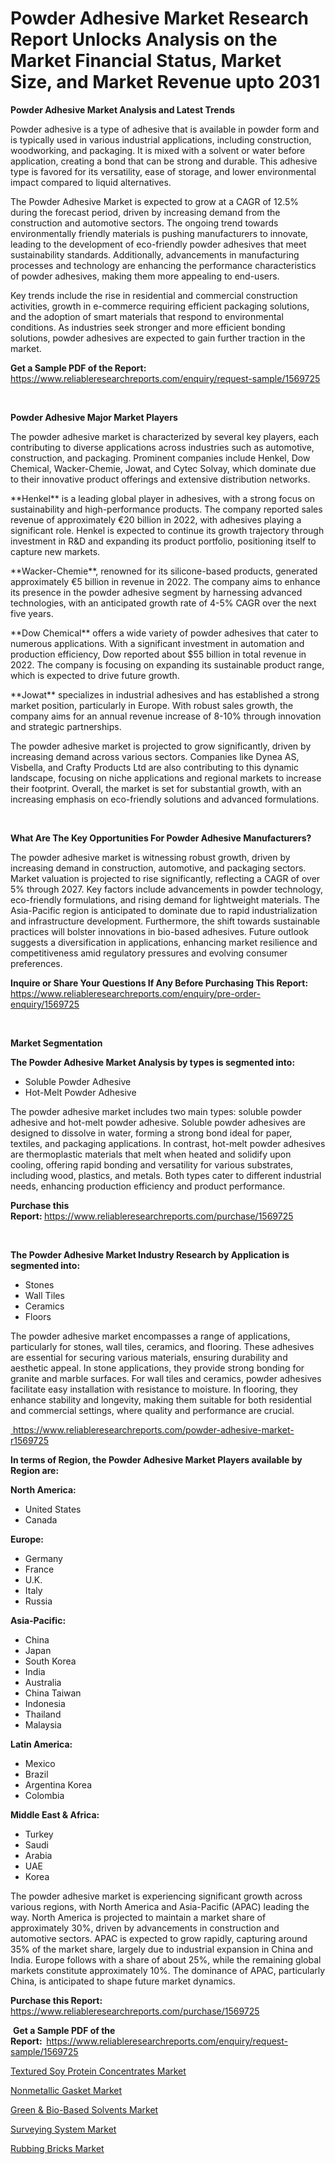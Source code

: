 <p><h1>Powder Adhesive Market Research Report Unlocks Analysis on the Market Financial Status, Market Size, and Market Revenue upto 2031</h1></p><p><strong>Powder Adhesive Market Analysis and Latest Trends</strong></p>
<p><p>Powder adhesive is a type of adhesive that is available in powder form and is typically used in various industrial applications, including construction, woodworking, and packaging. It is mixed with a solvent or water before application, creating a bond that can be strong and durable. This adhesive type is favored for its versatility, ease of storage, and lower environmental impact compared to liquid alternatives.</p><p>The Powder Adhesive Market is expected to grow at a CAGR of 12.5% during the forecast period, driven by increasing demand from the construction and automotive sectors. The ongoing trend towards environmentally friendly materials is pushing manufacturers to innovate, leading to the development of eco-friendly powder adhesives that meet sustainability standards. Additionally, advancements in manufacturing processes and technology are enhancing the performance characteristics of powder adhesives, making them more appealing to end-users.</p><p>Key trends include the rise in residential and commercial construction activities, growth in e-commerce requiring efficient packaging solutions, and the adoption of smart materials that respond to environmental conditions. As industries seek stronger and more efficient bonding solutions, powder adhesives are expected to gain further traction in the market.</p></p>
<p><strong>Get a Sample PDF of the Report:&nbsp;</strong> <a href="https://www.reliableresearchreports.com/enquiry/request-sample/1569725?utm_campaign=32&utm_medium=2&utm_source=Github&utm_content=ia&utm_term=14102024&utm_id=powder-adhesive">https://www.reliableresearchreports.com/enquiry/request-sample/1569725</a></p>
<p>&nbsp;</p>
<p><strong>Powder Adhesive Major Market Players</strong></p>
<p><p>The powder adhesive market is characterized by several key players, each contributing to diverse applications across industries such as automotive, construction, and packaging. Prominent companies include Henkel, Dow Chemical, Wacker-Chemie, Jowat, and Cytec Solvay, which dominate due to their innovative product offerings and extensive distribution networks.</p><p>**Henkel** is a leading global player in adhesives, with a strong focus on sustainability and high-performance products. The company reported sales revenue of approximately €20 billion in 2022, with adhesives playing a significant role. Henkel is expected to continue its growth trajectory through investment in R&D and expanding its product portfolio, positioning itself to capture new markets.</p><p>**Wacker-Chemie**, renowned for its silicone-based products, generated approximately €5 billion in revenue in 2022. The company aims to enhance its presence in the powder adhesive segment by harnessing advanced technologies, with an anticipated growth rate of 4-5% CAGR over the next five years.</p><p>**Dow Chemical** offers a wide variety of powder adhesives that cater to numerous applications. With a significant investment in automation and production efficiency, Dow reported about $55 billion in total revenue in 2022. The company is focusing on expanding its sustainable product range, which is expected to drive future growth.</p><p>**Jowat** specializes in industrial adhesives and has established a strong market position, particularly in Europe. With robust sales growth, the company aims for an annual revenue increase of 8-10% through innovation and strategic partnerships.</p><p>The powder adhesive market is projected to grow significantly, driven by increasing demand across various sectors. Companies like Dynea AS, Visbella, and Crafty Products Ltd are also contributing to this dynamic landscape, focusing on niche applications and regional markets to increase their footprint. Overall, the market is set for substantial growth, with an increasing emphasis on eco-friendly solutions and advanced formulations.</p></p>
<p>&nbsp;</p>
<p><strong>What Are The Key Opportunities For Powder Adhesive Manufacturers?</strong></p>
<p><p>The powder adhesive market is witnessing robust growth, driven by increasing demand in construction, automotive, and packaging sectors. Market valuation is projected to rise significantly, reflecting a CAGR of over 5% through 2027. Key factors include advancements in powder technology, eco-friendly formulations, and rising demand for lightweight materials. The Asia-Pacific region is anticipated to dominate due to rapid industrialization and infrastructure development. Furthermore, the shift towards sustainable practices will bolster innovations in bio-based adhesives. Future outlook suggests a diversification in applications, enhancing market resilience and competitiveness amid regulatory pressures and evolving consumer preferences.</p></p>
<p><strong>Inquire or Share Your Questions If Any Before Purchasing This Report:</strong> <a href="https://www.reliableresearchreports.com/enquiry/pre-order-enquiry/1569725?utm_campaign=32&utm_medium=2&utm_source=Github&utm_content=ia&utm_term=14102024&utm_id=powder-adhesive">https://www.reliableresearchreports.com/enquiry/pre-order-enquiry/1569725</a></p>
<p>&nbsp;</p>
<p><strong>Market Segmentation</strong></p>
<p><strong>The Powder Adhesive Market Analysis by types is segmented into:</strong></p>
<p><ul><li>Soluble Powder Adhesive</li><li>Hot-Melt Powder Adhesive</li></ul></p>
<p><p>The powder adhesive market includes two main types: soluble powder adhesive and hot-melt powder adhesive. Soluble powder adhesives are designed to dissolve in water, forming a strong bond ideal for paper, textiles, and packaging applications. In contrast, hot-melt powder adhesives are thermoplastic materials that melt when heated and solidify upon cooling, offering rapid bonding and versatility for various substrates, including wood, plastics, and metals. Both types cater to different industrial needs, enhancing production efficiency and product performance.</p></p>
<p><strong>Purchase this Report:&nbsp;</strong><a href="https://www.reliableresearchreports.com/purchase/1569725?utm_campaign=32&utm_medium=2&utm_source=Github&utm_content=ia&utm_term=14102024&utm_id=powder-adhesive">https://www.reliableresearchreports.com/purchase/1569725</a></p>
<p>&nbsp;</p>
<p><strong>The Powder Adhesive Market Industry Research by Application is segmented into:</strong></p>
<p><ul><li>Stones</li><li>Wall Tiles</li><li>Ceramics</li><li>Floors</li></ul></p>
<p><p>The powder adhesive market encompasses a range of applications, particularly for stones, wall tiles, ceramics, and flooring. These adhesives are essential for securing various materials, ensuring durability and aesthetic appeal. In stone applications, they provide strong bonding for granite and marble surfaces. For wall tiles and ceramics, powder adhesives facilitate easy installation with resistance to moisture. In flooring, they enhance stability and longevity, making them suitable for both residential and commercial settings, where quality and performance are crucial.</p></p>
<p><a href="https://www.reliableresearchreports.com/powder-adhesive-market-r1569725?utm_campaign=32&utm_medium=2&utm_source=Github&utm_content=ia&utm_term=14102024&utm_id=powder-adhesive">&nbsp;https://www.reliableresearchreports.com/powder-adhesive-market-r1569725</a></p>
<p><strong>In terms of Region, the Powder Adhesive Market Players available by Region are:</strong></p>
<p>
    <p> <strong> North America: </strong>
        <ul>
            <li>United States</li>
            <li>Canada</li>
        </ul>
        </p> 
    <p> <strong> Europe: </strong>
        <ul>
            <li>Germany</li>
            <li>France</li>
            <li>U.K.</li>
            <li>Italy</li>
            <li>Russia</li>
        </ul>
        </p> 
    <p> <strong> Asia-Pacific: </strong>
        <ul>
            <li>China</li>
            <li>Japan</li>
            <li>South Korea</li>
            <li>India</li>
            <li>Australia</li>
            <li>China Taiwan</li>
            <li>Indonesia</li>
            <li>Thailand</li>
            <li>Malaysia</li>
        </ul>
        </p> 
    <p> <strong> Latin America: </strong>
        <ul>
            <li>Mexico</li>
            <li>Brazil</li>
            <li>Argentina Korea</li>
            <li>Colombia</li>
        </ul>
        </p> 
    <p> <strong> Middle East & Africa: </strong>
        <ul>
            <li>Turkey</li>
            <li>Saudi</li>
            <li>Arabia</li>
            <li>UAE</li>
            <li>Korea</li>
        </ul>
    </p>
    </p>
<p><p>The powder adhesive market is experiencing significant growth across various regions, with North America and Asia-Pacific (APAC) leading the way. North America is projected to maintain a market share of approximately 30%, driven by advancements in construction and automotive sectors. APAC is expected to grow rapidly, capturing around 35% of the market share, largely due to industrial expansion in China and India. Europe follows with a share of about 25%, while the remaining global markets constitute approximately 10%. The dominance of APAC, particularly China, is anticipated to shape future market dynamics.</p></p>
<p><strong>Purchase this Report: </strong><a href="https://www.reliableresearchreports.com/purchase/1569725?utm_campaign=32&utm_medium=2&utm_source=Github&utm_content=ia&utm_term=14102024&utm_id=powder-adhesive">https://www.reliableresearchreports.com/purchase/1569725</a></p>
<p>&nbsp;<strong>Get a Sample PDF of the Report:&nbsp;&nbsp;</strong><a href="https://www.reliableresearchreports.com/enquiry/request-sample/1569725?utm_campaign=32&utm_medium=2&utm_source=Github&utm_content=ia&utm_term=14102024&utm_id=powder-adhesive">https://www.reliableresearchreports.com/enquiry/request-sample/1569725</a></p>
<p><strong></strong></p>
<p><p><a href="https://www.linkedin.com/pulse/global-textured-soy-protein-concentrates-market-product-types-fkscc?trk=public_post_embed_feed-article-content&utm_campaign=32&utm_medium=2&utm_source=Github&utm_content=ia&utm_term=14102024&utm_id=powder-adhesive">Textured Soy Protein Concentrates Market</a></p><p><a href="https://www.linkedin.com/pulse/nonmetallic-gasket-market-growth-segmentation-regional-analysis-rpuuc?trk=public_post_embed_feed-article-content&utm_campaign=32&utm_medium=2&utm_source=Github&utm_content=ia&utm_term=14102024&utm_id=powder-adhesive">Nonmetallic Gasket Market</a></p><p><a href="https://www.linkedin.com/pulse/market-forecast-global-green-bio-based-solvents-trends-impact-nav5e?utm_campaign=32&utm_medium=2&utm_source=Github&utm_content=ia&utm_term=14102024&utm_id=powder-adhesive">Green & Bio-Based Solvents Market</a></p><p><a href="https://github.com/JakirUddin651/Market-Research-Report-List-1/blob/main/surveying-system-market.md?utm_campaign=32&utm_medium=2&utm_source=Github&utm_content=ia&utm_term=14102024&utm_id=powder-adhesive">Surveying System Market</a></p><p><a href="https://github.com/BesaLoshi2000/Market-Research-Report-List-1/blob/main/rubbing-bricks-market.md?utm_campaign=32&utm_medium=2&utm_source=Github&utm_content=ia&utm_term=14102024&utm_id=powder-adhesive">Rubbing Bricks Market</a></p></p>